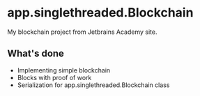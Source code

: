 # app.singlethreaded.Blockchain
My blockchain project from Jetbrains Academy site.


## What's done
* Implementing simple blockchain
* Blocks with proof of work
* Serialization for app.singlethreaded.Blockchain class
